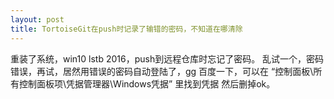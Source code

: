 ```yaml
---
layout: post
title: TortoiseGit在push时记录了输错的密码，不知道在哪清除
---
```

重装了系统，win10 lstb 2016，push到远程仓库时忘记了密码。
乱试一个，密码错误，再试，居然用错误的密码自动登陆了，gg
百度一下，可以在 “控制面板\所有控制面板项\凭据管理器\Windows凭据” 里找到凭据 然后删掉ok。
